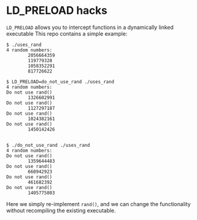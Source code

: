 # LD_PRELOAD hacks

`LD_PRELOAD` allows you to intercept functions in a dynamically linked executable
This repo contains a simple example:

```
$ ./uses_rand
4 random numbers:
        2056664359
        119779328
        1058352291
        817726622

$ LD_PRELOAD=do_not_use_rand ./uses_rand
4 random numbers:
Do not use rand()
        1326602991
Do not use rand()
        1127297187
Do not use rand()
        1024382161
Do not use rand()
        1450142426


$ ./do_not_use_rand ./uses_rand
4 random numbers:
Do not use rand()
        1359644483
Do not use rand()
        660942923
Do not use rand()
        461682392
Do not use rand()
        1405775803
```

Here we simply re-implement `rand()`, and we can change the functionality without recompiling the existing executable.
